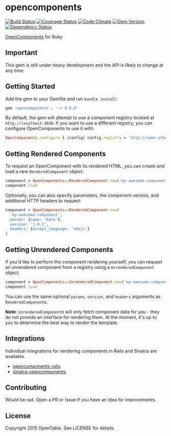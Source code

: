# opencomponents
[![Build Status](https://travis-ci.org/opentable/ruby-oc.svg?branch=master)][1]
[![Coverage Status](https://coveralls.io/repos/opentable/ruby-oc/badge.svg)][2]
[![Code Climate](https://codeclimate.com/github/opentable/ruby-oc/badges/gpa.svg)][3]
[![Gem Version](https://badge.fury.io/rb/opencomponents.svg)][4]
[![Dependency Status](https://gemnasium.com/opentable/ruby-oc.svg)][5]

[1]:https://travis-ci.org/opentable/ruby-oc
[2]:https://coveralls.io/r/opentable/ruby-oc
[3]:https://codeclimate.com/github/opentable/ruby-oc
[4]:http://badge.fury.io/rb/opencomponents
[5]:https://gemnasium.com/opentable/ruby-oc

[OpenComponents][6] for Ruby

[6]:https://github.com/opentable/oc

## Important
This gem is still under heavy development and the API is likely to change at any
time.

## Getting Started
Add the gem to your Gemfile and run `bundle install`:
```ruby
gem 'opencomponents', '~> 0.4.0'
```

By default, the gem will attempt to use a component registry located at
`http://localhost:3030`.
If you want to use a different registry, you can configure OpenComponents to use
it with:
```ruby
OpenComponents.configure { |config| config.registry = 'http://some.other.host' }
```

## Getting Rendered Components
To request an OpenComponent with its rendered HTML, you can create and load a new
`RenderedComponent` object.
```ruby
component = OpenComponents::RenderedComponent.new('my-awesome-component')
component.load
```

Optionally, you can also specify parameters, the component version, and
additional HTTP headers to request:
```ruby
component = OpenComponents::RenderedComponent.new(
  'my-awesome-component',
  params: {name: 'Kate'},
  version: '1.0.2',
  headers: {accept_language: 'emoji'}
)
```

## Getting Unrendered Components
If you'd like to perform the component rendering yourself, you can request an
unrendered component from a registry using a `UnrenderedComponent` object.
```ruby
component = OpenComponents::UnrenderedComponent.new('my-awesome-component')
component.load
```

You can use the same optional `params`, `version`, and `headers` arguments as
`RenderedComponent`s.

**Note**: `UnrenderedComponent`s will only fetch component data for you - they
do not provide an interface for rendering them. At the moment, it's up to you to
determine the best way to render the template.

## Integrations
Individual integrations for rendering components in Rails and Sinatra are
available.
  * [opencomponents-rails][7]
  * [sinatra-opencomponents][8]

[7]:https://github.com/opentable/opencomponents-rails
[8]:https://github.com/opentable/sinatra-opencomponents

## Contributing
Would be rad. Open a PR or Issue if you have an idea for improvements.

## License
Copyright 2015 OpenTable. See LICENSE for details.
